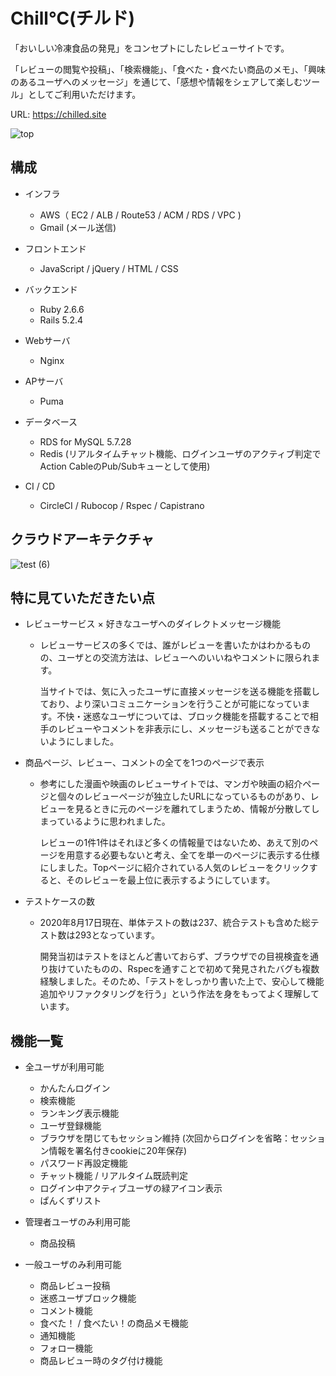 # Chill℃(チルド)

「おいしい冷凍食品の発見」をコンセプトにしたレビューサイトです。

「レビューの閲覧や投稿」、「検索機能」、「食べた・食べたい商品のメモ」、「興味のあるユーザへのメッセージ」を通じて、「感想や情報をシェアして楽しむツール」としてご利用いただけます。

URL: https://chilled.site

![top](https://user-images.githubusercontent.com/63604398/90354588-b7ab8e80-e084-11ea-82ed-f53e6e0b606f.png)

## 構成

* インフラ
  * AWS（ EC2 / ALB / Route53 / ACM / RDS / VPC )
  * Gmail (メール送信)

* フロントエンド
  * JavaScript / jQuery / HTML / CSS
  
* バックエンド
  * Ruby 2.6.6
  * Rails 5.2.4
  
* Webサーバ
  * Nginx

* APサーバ
  * Puma
 
* データベース
  * RDS for MySQL 5.7.28
  * Redis (リアルタイムチャット機能、ログインユーザのアクティブ判定でAction CableのPub/Subキューとして使用)
  
* CI / CD
  * CircleCI / Rubocop / Rspec / Capistrano 
  
## クラウドアーキテクチャ
![test (6)](https://user-images.githubusercontent.com/63604398/90353369-f93a3a80-e080-11ea-8f25-fa5e72ea69e0.png)


## 特に見ていただきたい点
* レビューサービス × 好きなユーザへのダイレクトメッセージ機能
  * レビューサービスの多くでは、誰がレビューを書いたかはわかるものの、ユーザとの交流方法は、レビューへのいいねやコメントに限られます。
  
    当サイトでは、気に入ったユーザに直接メッセージを送る機能を搭載しており、より深いコミュニケーションを行うことが可能になっています。不快・迷惑なユーザについては、ブロック機能を搭載することで相手のレビューやコメントを非表示にし、メッセージも送ることができないようにしました。

* 商品ページ、レビュー、コメントの全てを1つのページで表示
  * 参考にした漫画や映画のレビューサイトでは、マンガや映画の紹介ページと個々のレビューページが独立したURLになっているものがあり、レビューを見るときに元のページを離れてしまうため、情報が分散してしまっているように思われました。
  
    レビューの1件1件はそれほど多くの情報量ではないため、あえて別のページを用意する必要もないと考え、全てを単一のページに表示する仕様にしました。Topページに紹介されている人気のレビューをクリックすると、そのレビューを最上位に表示するようにしています。

* テストケースの数
  * 2020年8月17日現在、単体テストの数は237、統合テストも含めた総テスト数は293となっています。
  
    開発当初はテストをほとんど書いておらず、ブラウザでの目視検査を通り抜けていたものの、Rspecを通すことで初めて発見されたバグも複数経験しました。そのため、「テストをしっかり書いた上で、安心して機能追加やリファクタリングを行う」という作法を身をもってよく理解しています。


## 機能一覧
* 全ユーザが利用可能
  * かんたんログイン
  * 検索機能
  * ランキング表示機能
  * ユーザ登録機能
  * ブラウザを閉じてもセッション維持 (次回からログインを省略：セッション情報を署名付きcookieに20年保存)
  * パスワード再設定機能
  * チャット機能 / リアルタイム既読判定
  * ログイン中アクティブユーザの緑アイコン表示
  * ぱんくずリスト
 
* 管理者ユーザのみ利用可能
  * 商品投稿 
 
* 一般ユーザのみ利用可能
  * 商品レビュー投稿 
  * 迷惑ユーザブロック機能 
  * コメント機能
  * 食べた！ / 食べたい！の商品メモ機能 
  * 通知機能 
  * フォロー機能 
  * 商品レビュー時のタグ付け機能 
